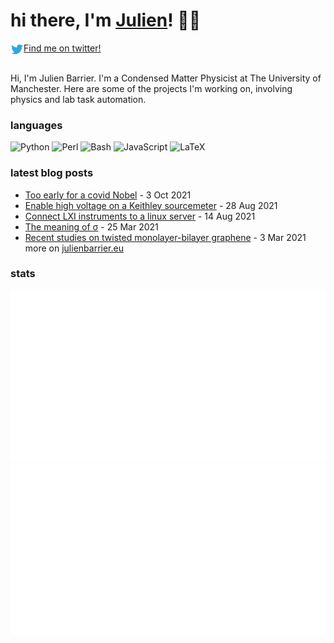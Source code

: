 # hi there, I'm [Julien](https://julienbarrier.eu/)! 👋🏻

<a href="https://twitter.com/Julien Barrier">
  <img align="left" alt="Julien Barrier | Twitter" width="21px" src="https://raw.githubusercontent.com/julienbarrier/.github/master/assets/twitter.svg" />
  Find me on twitter!
</a><br /><br />

Hi, I'm Julien Barrier. I'm a Condensed Matter Physicist at The University of
Manchester. Here are some of the projects I'm working on, involving physics and
lab task automation.

### languages
![Python](https://img.shields.io/badge/-Python-000?&logo=Python&logoColor=3776AB)
![Perl](https://img.shields.io/badge/-Perl-000?&logo=Perl&logoColor=39457E)
![Bash](https://img.shields.io/badge/-Bash-000?&logo=GNUBash&logoColor=4EAA25)
![JavaScript](https://img.shields.io/badge/-JavaScript-000?&logo=JavaScript&logoColor=F7DF1E)
![LaTeX](https://img.shields.io/badge/-LaTeX-000?&logo=LaTeX&logoColor=008080)

<!-- ### projects -->

<!-- here add a list of projects -->

<!-- ### code and data for academic papers

* Heterogeneity in perovskite alloys, EES 2021
* Ballistic transport of Brown-Zak fermions, Nat. Comms. 2020 -->

### latest blog posts
<!-- BLOG-POST-LIST:START -->
* [Too early for a covid Nobel](http://julienbarrier.eu/blog/2021/10/03/covid-nobel.html) - 3 Oct 2021
* [Enable high voltage on a Keithley sourcemeter](http://julienbarrier.eu/blog/2021/08/28/keithley-interlock.html) - 28 Aug 2021
* [Connect LXI instruments to a linux server](http://julienbarrier.eu/blog/2021/08/14/LXI-to-linux.html) - 14 Aug 2021
* [The meaning of σ](http://julienbarrier.eu/blog/2021/03/25/meaning-sigma.html) - 25 Mar 2021
* [Recent studies on twisted monolayer-bilayer graphene](http://julienbarrier.eu/blog/2021/03/03/twisted-mono-bilayer-gr.html) - 3 Mar 2021<!-- BLOG-POST-LIST:END -->  
more on [julienbarrier.eu](https://julienbarrier.eu/)

### stats

![](https://raw.githubusercontent.com/julienbarrier/github-stats-transparent/output/generated/overview.svg)
![](https://raw.githubusercontent.com/julienbarrier/github-stats-transparent/output/generated/languages.svg)
